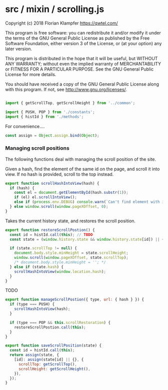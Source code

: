 # src / mixin / scrolling.js
Copyright (c) 2018 Florian Klampfer <https://qwtel.com/>

This program is free software: you can redistribute it and/or modify
it under the terms of the GNU General Public License as published by
the Free Software Foundation, either version 3 of the License, or
(at your option) any later version.

This program is distributed in the hope that it will be useful,
but WITHOUT ANY WARRANTY; without even the implied warranty of
MERCHANTABILITY or FITNESS FOR A PARTICULAR PURPOSE.  See the
GNU General Public License for more details.

You should have received a copy of the GNU General Public License
along with this program.  If not, see <http://www.gnu.org/licenses/>.


```js

import { getScrollTop, getScrollHeight } from '../common';

import { PUSH, POP } from './constants';
import { histId } from './methods';
```

For convenience....


```js
const assign = Object.assign.bind(Object);
```

### Managing scroll positions
The following functions deal with managing the scroll position of the site.

Given a hash, find the element of the same id on the page, and scroll it into view.
If no hash is provided, scroll to the top instead.


```js
export function scrollHashIntoView(hash) {
  if (hash) {
    const el = document.getElementById(hash.substr(1));
    if (el) el.scrollIntoView();
    else if (process.env.DEBUG) console.warn(`Can't find element with id ${hash}`);
  } else window.scroll(window.pageXOffset, 0);
}
```

Takes the current history state, and restores the scroll position.


```js
export function restoreScrollPostion() {
  const id = histId.call(this); // TODO
  const state = (window.history.state && window.history.state[id]) || {};

  if (state.scrollTop != null) {
    document.body.style.minHeight = state.scrollHeight;
    window.scroll(window.pageXOffset, state.scrollTop);
    /* document.body.style.minHeight = ''; */
  } else if (state.hash) {
    scrollHashIntoView(window.location.hash);
  }
}
```

TODO


```js
export function manageScrollPostion({ type, url: { hash } }) {
  if (type === PUSH) {
    scrollHashIntoView(hash);
  }

  if (type === POP && this.scrollRestoration) {
    restoreScrollPostion.call(this);
  }
}

export function saveScrollPosition(state) {
  const id = histId.call(this);
  return assign(state, {
    [id]: assign(state[id] || {}, {
      scrollTop: getScrollTop(),
      scrollHeight: getScrollHeight(),
    }),
  });
}
```


